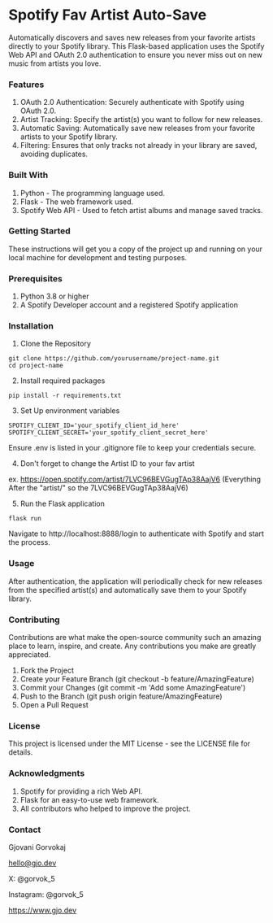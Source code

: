 <h1>Spotify Fav Artist Auto-Save</h1>

Automatically discovers and saves new releases from your favorite artists directly to your Spotify library. This Flask-based application uses the Spotify Web API and OAuth 2.0 authentication to ensure you never miss out on new music from artists you love.

<h3>Features</h3>

1. OAuth 2.0 Authentication: Securely authenticate with Spotify using OAuth 2.0.
2. Artist Tracking: Specify the artist(s) you want to follow for new releases.
3. Automatic Saving: Automatically save new releases from your favorite artists to your Spotify library.
4. Filtering: Ensures that only tracks not already in your library are saved, avoiding duplicates.

<h3>Built With</h3>

1. Python - The programming language used.
2. Flask - The web framework used.
3. Spotify Web API - Used to fetch artist albums and manage saved tracks.

<h3>Getting Started</h3>

These instructions will get you a copy of the project up and running on your local machine for development and testing purposes.

<h3>Prerequisites</h3>

1. Python 3.8 or higher
2. A Spotify Developer account and a registered Spotify application

<h3>Installation</h3>

1. Clone the Repository

```
git clone https://github.com/yourusername/project-name.git
cd project-name
```

2. Install required packages

```
pip install -r requirements.txt
```

3. Set Up environment variables

```
SPOTIFY_CLIENT_ID='your_spotify_client_id_here'
SPOTIFY_CLIENT_SECRET='your_spotify_client_secret_here'
```

Ensure .env is listed in your .gitignore file to keep your credentials secure.


4. Don't forget to change the Artist ID to your fav artist

ex. https://open.spotify.com/artist/7LVC96BEVGugTAp38AajV6 (Everything After the "artist/" so the 7LVC96BEVGugTAp38AajV6)

5. Run the Flask application

```
flask run
```

Navigate to http://localhost:8888/login to authenticate with Spotify and start the process.

<h3>Usage</h3>

After authentication, the application will periodically check for new releases from the specified artist(s) and automatically save them to your Spotify library.

<h3>Contributing</h3>

Contributions are what make the open-source community such an amazing place to learn, inspire, and create. Any contributions you make are greatly appreciated.

1. Fork the Project
2. Create your Feature Branch (git checkout -b feature/AmazingFeature)
3. Commit your Changes (git commit -m 'Add some AmazingFeature')
4. Push to the Branch (git push origin feature/AmazingFeature)
5. Open a Pull Request

<h3>License</h3>

This project is licensed under the MIT License - see the LICENSE file for details.

<h3>Acknowledgments</h3>

1. Spotify for providing a rich Web API.
2. Flask for an easy-to-use web framework.
3. All contributors who helped to improve the project.

<h3>Contact</h3>

Gjovani Gorvokaj

hello@gjo.dev

X: @gorvok_5

Instagram: @gorvok_5

https://www.gjo.dev
